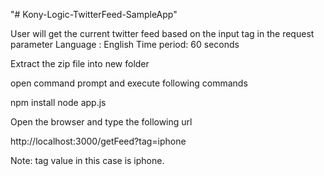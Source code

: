 
"# Kony-Logic-TwitterFeed-SampleApp" 

User will get the current twitter feed based on the input tag in the request parameter
Language : English
Time period: 60 seconds



Extract the zip file into new folder

open command prompt and execute following commands

npm install
node app.js

Open the browser and type the following url

http://localhost:3000/getFeed?tag=iphone

Note: tag value in this case is iphone.
